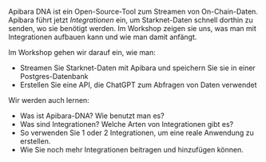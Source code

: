 Apibara DNA ist ein Open-Source-Tool zum Streamen von On-Chain-Daten. Apibara führt jetzt *Integrationen* ein, um Starknet-Daten schnell dorthin zu senden, wo sie benötigt werden. Im Workshop zeigen sie uns, was man mit Integrationen aufbauen kann und wie man damit anfängt.

Im Workshop gehen wir darauf ein, wie man:

* Streamen Sie Starknet-Daten mit Apibara und speichern Sie sie in einer Postgres-Datenbank
* Erstellen Sie eine API, die ChatGPT zum Abfragen von Daten verwendet

Wir werden auch lernen:

* Was ist Apibara-DNA? Wie benutzt man es?
* Was sind Integrationen? Welche Arten von Integrationen gibt es?
* So verwenden Sie 1 oder 2 Integrationen, um eine reale Anwendung zu erstellen.
* Wie Sie noch mehr Integrationen beitragen und hinzufügen können.
